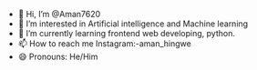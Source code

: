 - 👋 Hi, I’m @Aman7620
- 👀 I’m interested in Artificial intelligence and Machine learning
- 🌱 I’m currently learning frontend web developing, python.
- 📫 How to reach me Instagram:-aman_hingwe
- 😄 Pronouns: He/Him

<!---
Aman7620/Aman7620 is a ✨ special ✨ repository because its `README.md` (this file) appears on your GitHub profile.
You can click the Preview link to take a look at your changes.
--->
